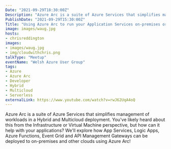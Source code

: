 ```yaml
---
Date: "2021-09-29T18:30:00Z"
Description: "Azure Arc is a suite of Azure Services that simplifies management of workloads in a Hybrid and Multicloud deployment. You've likely heard about this from the Infrastructure or Virtual Machine perspective, but how can it help with your applications? We'll explore how App Services, Logic Apps, Azure Functions, Event Grid and API Management Gateways can be deployed to on-premises and other clouds using Azure Arc!"
PublishDate: "2021-09-29T15:30:00Z"
Title: "Using Azure Arc to run your Application Services on-premises or in any cloud"
image: images/waug.jpg
hosts:
- chrisreddington
images:
- images/waug.jpg
- img/cloudwithchris.png
talkType: "Meetup"
eventName: "Welsh Azure User Group"
tags:
- Azure
- Azure Arc
- Developer
- Hybrid
- Multicloud
- Serverless
externalLink: https://www.youtube.com/watch?v=rwJ62UqA4oQ
---
```

Azure Arc is a suite of Azure Services that simplifies management of workloads in a Hybrid and Multicloud deployment. You've likely heard about this from the Infrastructure or Virtual Machine perspective, but how can it help with your applications? We'll explore how App Services, Logic Apps, Azure Functions, Event Grid and API Management Gateways can be deployed to on-premises and other clouds using Azure Arc!
